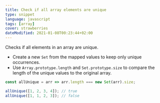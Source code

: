 ```yaml
---
title: Check if all array elements are unique
type: snippet
language: javascript
tags: [array]
cover: strawberries
dateModified: 2021-01-08T00:23:44+02:00
---
```


Checks if all elements in an array are unique.

- Create a new `Set` from the mapped values to keep only unique occurrences.
- Use `Array.prototype.length` and `Set.prototype.size` to compare the length of the unique values to the original array.

```js
const allUnique = arr => arr.length === new Set(arr).size;
```

```js
allUnique([1, 2, 3, 4]); // true
allUnique([1, 1, 2, 3]); // false
```
